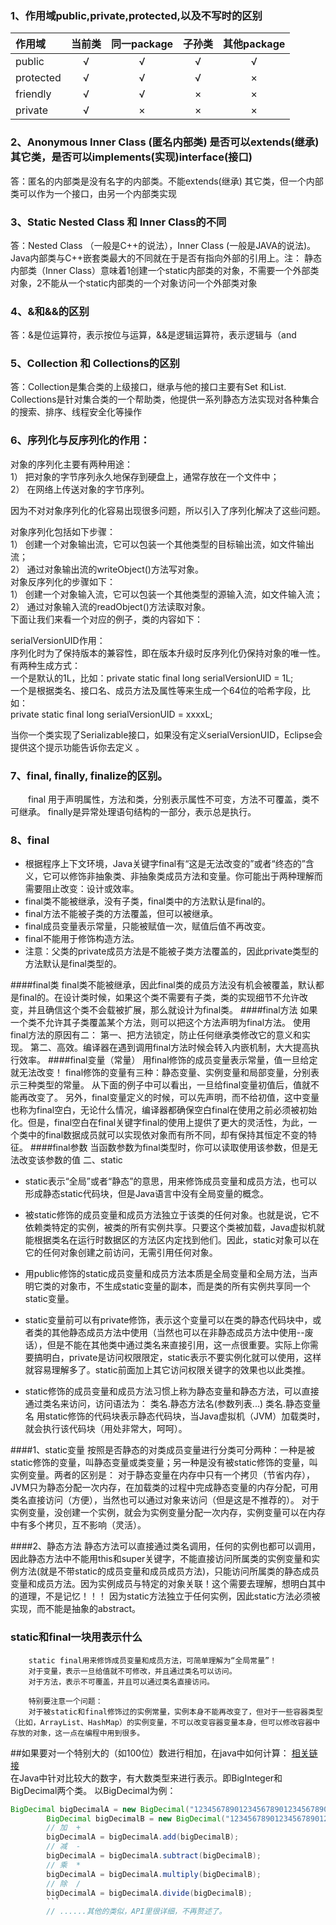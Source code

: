 ### 1、作用域public,private,protected,以及不写时的区别 

| 作用域 | 当前类 | 同一package |子孙类 |其他package|
| :------------ |:---------------:|:---------------:|:---------------:|:---------------:|
| public    | √ | √ |√|√|
| protected | √ |√| √| ×|
| friendly | √  | √ |×|×|
| private | √|× |×|×|

### 2、Anonymous Inner Class (匿名内部类) 是否可以extends(继承)其它类，是否可以implements(实现)interface(接口)  
答：匿名的内部类是没有名字的内部类。不能extends(继承) 其它类，但一个内部类可以作为一个接口，由另一个内部类实现 
### 3、Static Nested Class 和 Inner Class的不同 
答：Nested Class （一般是C++的说法），Inner Class (一般是JAVA的说法)。Java内部类与C++嵌套类最大的不同就在于是否有指向外部的引用上。注： 静态内部类（Inner Class）意味着1创建一个static内部类的对象，不需要一个外部类对象，2不能从一个static内部类的一个对象访问一个外部类对象
### 4、&和&&的区别 
答：&是位运算符，表示按位与运算，&&是逻辑运算符，表示逻辑与（and
### 5、Collection 和 Collections的区别
答：Collection是集合类的上级接口，继承与他的接口主要有Set 和List.  Collections是针对集合类的一个帮助类，他提供一系列静态方法实现对各种集合的搜索、排序、线程安全化等操作
### 6、序列化与反序列化的作用：

对象的序列化主要有两种用途：<br>
1） 把对象的字节序列永久地保存到硬盘上，通常存放在一个文件中；<br>
2） 在网络上传送对象的字节序列。<br>

 

因为不对对象序列化的化容易出现很多问题，所以引入了序列化解决了这些问题。<br>

 

对象序列化包括如下步骤：<br>
1） 创建一个对象输出流，它可以包装一个其他类型的目标输出流，如文件输出流；<br>
2） 通过对象输出流的writeObject()方法写对象。<br>
对象反序列化的步骤如下：<br>
1） 创建一个对象输入流，它可以包装一个其他类型的源输入流，如文件输入流；<br>
2） 通过对象输入流的readObject()方法读取对象。<br>
下面让我们来看一个对应的例子，类的内容如下：<br>

 

serialVersionUID作用： <br>
       序列化时为了保持版本的兼容性，即在版本升级时反序列化仍保持对象的唯一性。<br>
有两种生成方式：<br>
       一个是默认的1L，比如：private static final long serialVersionUID = 1L;<br>
       一个是根据类名、接口名、成员方法及属性等来生成一个64位的哈希字段，比如：<br>
       private static final   long     serialVersionUID = xxxxL;<br>

当你一个类实现了Serializable接口，如果没有定义serialVersionUID，Eclipse会提供这个提示功能告诉你去定义 。<br>
### 7、final, finally, finalize的区别。 
　　final 用于声明属性，方法和类，分别表示属性不可变，方法不可覆盖，类不可继承。
finally是异常处理语句结构的一部分，表示总是执行。
### 8、final
 * 根据程序上下文环境，Java关键字final有“这是无法改变的”或者“终态的”含义，它可以修饰非抽象类、非抽象类成员方法和变量。你可能出于两种理解而需要阻止改变：设计或效率。
 * final类不能被继承，没有子类，final类中的方法默认是final的。
 * final方法不能被子类的方法覆盖，但可以被继承。
 * final成员变量表示常量，只能被赋值一次，赋值后值不再改变。
 * final不能用于修饰构造方法。
 * 注意：父类的private成员方法是不能被子类方法覆盖的，因此private类型的方法默认是final类型的。
 
####final类
        final类不能被继承，因此final类的成员方法没有机会被覆盖，默认都是final的。在设计类时候，如果这个类不需要有子类，类的实现细节不允许改变，并且确信这个类不会载被扩展，那么就设计为final类。
####final方法
        如果一个类不允许其子类覆盖某个方法，则可以把这个方法声明为final方法。
        使用final方法的原因有二：
        第一、把方法锁定，防止任何继承类修改它的意义和实现。
        第二、高效。编译器在遇到调用final方法时候会转入内嵌机制，大大提高执行效率。
####final变量（常量）
        用final修饰的成员变量表示常量，值一旦给定就无法改变！
        final修饰的变量有三种：静态变量、实例变量和局部变量，分别表示三种类型的常量。
        从下面的例子中可以看出，一旦给final变量初值后，值就不能再改变了。
        另外，final变量定义的时候，可以先声明，而不给初值，这中变量也称为final空白，无论什么情况，编译器都确保空白final在使用之前必须被初始化。但是，final空白在final关键字final的使用上提供了更大的灵活性，为此，一个类中的final数据成员就可以实现依对象而有所不同，却有保持其恒定不变的特征。
####final参数
        当函数参数为final类型时，你可以读取使用该参数，但是无法改变该参数的值
二、static

* static表示“全局”或者“静态”的意思，用来修饰成员变量和成员方法，也可以形成静态static代码块，但是Java语言中没有全局变量的概念。

* 被static修饰的成员变量和成员方法独立于该类的任何对象。也就是说，它不依赖类特定的实例，被类的所有实例共享。只要这个类被加载，Java虚拟机就能根据类名在运行时数据区的方法区内定找到他们。因此，static对象可以在它的任何对象创建之前访问，无需引用任何对象。

* 用public修饰的static成员变量和成员方法本质是全局变量和全局方法，当声明它类的对象市，不生成static变量的副本，而是类的所有实例共享同一个static变量。
 
* static变量前可以有private修饰，表示这个变量可以在类的静态代码块中，或者类的其他静态成员方法中使用（当然也可以在非静态成员方法中使用--废话），但是不能在其他类中通过类名来直接引用，这一点很重要。实际上你需要搞明白，private是访问权限限定，static表示不要实例化就可以使用，这样就容易理解多了。static前面加上其它访问权限关键字的效果也以此类推。
 
* static修饰的成员变量和成员方法习惯上称为静态变量和静态方法，可以直接通过类名来访问，访问语法为：
类名.静态方法名(参数列表...) 
类名.静态变量名
        用static修饰的代码块表示静态代码块，当Java虚拟机（JVM）加载类时，就会执行该代码块（用处非常大，呵呵）。
 
####1、static变量
        按照是否静态的对类成员变量进行分类可分两种：一种是被static修饰的变量，叫静态变量或类变量；另一种是没有被static修饰的变量，叫实例变量。两者的区别是：
        对于静态变量在内存中只有一个拷贝（节省内存），JVM只为静态分配一次内存，在加载类的过程中完成静态变量的内存分配，可用类名直接访问（方便），当然也可以通过对象来访问（但是这是不推荐的）。
        对于实例变量，没创建一个实例，就会为实例变量分配一次内存，实例变量可以在内存中有多个拷贝，互不影响（灵活）。
 
####2、静态方法
        静态方法可以直接通过类名调用，任何的实例也都可以调用，因此静态方法中不能用this和super关键字，不能直接访问所属类的实例变量和实例方法(就是不带static的成员变量和成员成员方法)，只能访问所属类的静态成员变量和成员方法。因为实例成员与特定的对象关联！这个需要去理解，想明白其中的道理，不是记忆！！！
        因为static方法独立于任何实例，因此static方法必须被实现，而不能是抽象的abstract。
### static和final一块用表示什么
        static final用来修饰成员变量和成员方法，可简单理解为“全局常量”！
        对于变量，表示一旦给值就不可修改，并且通过类名可以访问。
        对于方法，表示不可覆盖，并且可以通过类名直接访问。
       
        特别要注意一个问题：
        对于被static和final修饰过的实例常量，实例本身不能再改变了，但对于一些容器类型（比如，ArrayList、HashMap）的实例变量，不可以改变容器变量本身，但可以修改容器中存放的对象，这一点在编程中用到很多。

##如果要对一个特别大的（如100位）数进行相加，在java中如何计算：
[相关链接](http://ly5633.iteye.com/blog/1218724)  
在Java中针对比较大的数字，有大数类型来进行表示。即BigInteger和BigDecimal两个类。
以BigDecimal为例：
```java
BigDecimal bigDecimalA = new BigDecimal("1234567890123456789012345678901");
        BigDecimal bigDecimalB = new BigDecimal("1234567890123456789012345678902");
        // 加  +
        bigDecimalA = bigDecimalA.add(bigDecimalB);
        // 减  -
        bigDecimalA = bigDecimalA.subtract(bigDecimalB);
        // 乘  *
        bigDecimalA = bigDecimalA.multiply(bigDecimalB);
        // 除  /
        bigDecimalA = bigDecimalA.divide(bigDecimalB);
        ```
        // ......其他的类似，API里很详细，不再赘述了。
